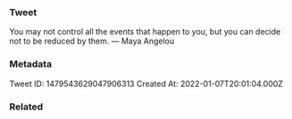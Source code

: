 ### Tweet
You may not control all the events that happen to you, but you can decide not to be reduced by them. — Maya Angelou

### Metadata
Tweet ID: 1479543629047906313
Created At: 2022-01-07T20:01:04.000Z

### Related

